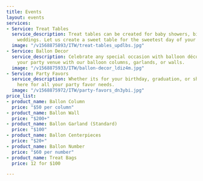 ```yaml
---
title: Events
layout: events
services:
- Service: Treat Tables
  service_description: Treat tables can be created for baby showers, birthdays or
    weddings. Let us create a sweet table for the sweetest day of your life!
  image: "/v1568875893/ITW/treat-tables_updlbs.jpg"
- Service: Ballon Decor
  service_description: Celebrate any special occasion with balloon décor. Transform
    your party venue with our balloon columns, garlands, or walls.
  image: "/v1568875933/ITW/ballon-decor_ldiz4m.jpg"
- Service: Party Favors
  service_description: Whether its for your birthday, graduation, or showers. We are
    here for all your party favor needs.
  image: "/v1568875972/ITW/party-favors_dn3ybi.jpg"
price_list:
- product_name: Ballon Column
  price: "$50 per column"
- product_name: Ballon Wall
  price: "$200+"
- product_name: Ballon Garland (Standard)
  price: "$100"
- product_name: Ballon Centerpieces
  price: "$20+"
- product_name: Ballon Number
  price: "$60 per number"
- product_name: Treat Bags
  price: 12 for $100

---
```

